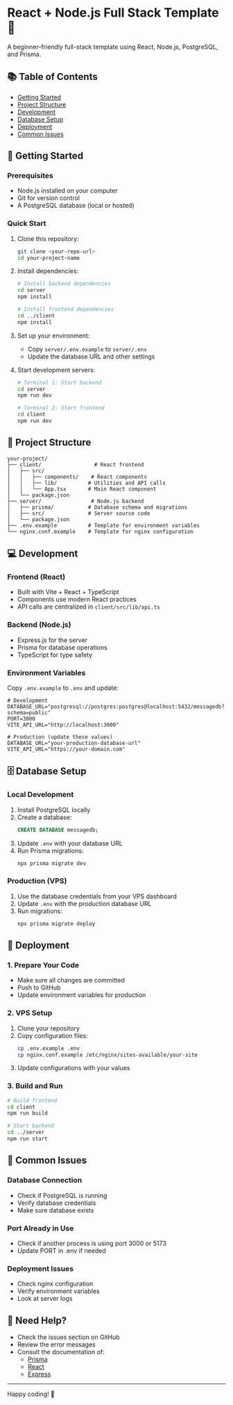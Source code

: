# React + Node.js Full Stack Template 🚀

A beginner-friendly full-stack template using React, Node.js, PostgreSQL, and Prisma.

## 📚 Table of Contents
- [Getting Started](#getting-started)
- [Project Structure](#project-structure)
- [Development](#development)
- [Database Setup](#database-setup)
- [Deployment](#deployment)
- [Common Issues](#common-issues)

## 🚀 Getting Started

### Prerequisites
- Node.js installed on your computer
- Git for version control
- A PostgreSQL database (local or hosted)

### Quick Start
1. Clone this repository:
   ```bash
   git clone <your-repo-url>
   cd your-project-name
   ```

2. Install dependencies:
   ```bash
   # Install backend dependencies
   cd server
   npm install

   # Install frontend dependencies
   cd ../client
   npm install
   ```

3. Set up your environment:
   - Copy `server/.env.example` to `server/.env`
   - Update the database URL and other settings

4. Start development servers:
   ```bash
   # Terminal 1: Start backend
   cd server
   npm run dev

   # Terminal 2: Start frontend
   cd client
   npm run dev
   ```

## 📁 Project Structure
```
your-project/
├── client/                 # React frontend
│   ├── src/
│   │   ├── components/    # React components
│   │   ├── lib/          # Utilities and API calls
│   │   └── App.tsx       # Main React component
│   └── package.json
├── server/                # Node.js backend
│   ├── prisma/           # Database schema and migrations
│   ├── src/              # Server source code
│   └── package.json
├── .env.example          # Template for environment variables
└── nginx.conf.example    # Template for nginx configuration
```

## 💻 Development

### Frontend (React)
- Built with Vite + React + TypeScript
- Components use modern React practices
- API calls are centralized in `client/src/lib/api.ts`

### Backend (Node.js)
- Express.js for the server
- Prisma for database operations
- TypeScript for type safety

### Environment Variables
Copy `.env.example` to `.env` and update:
```env
# Development
DATABASE_URL="postgresql://postgres:postgres@localhost:5432/messagedb?schema=public"
PORT=3000
VITE_API_URL="http://localhost:3000"

# Production (update these values)
DATABASE_URL="your-production-database-url"
VITE_API_URL="https://your-domain.com"
```

## 🗄️ Database Setup

### Local Development
1. Install PostgreSQL locally
2. Create a database:
   ```sql
   CREATE DATABASE messagedb;
   ```
3. Update `.env` with your database URL
4. Run Prisma migrations:
   ```bash
   npx prisma migrate dev
   ```

### Production (VPS)
1. Use the database credentials from your VPS dashboard
2. Update `.env` with the production database URL
3. Run migrations:
   ```bash
   npx prisma migrate deploy
   ```

## 🚀 Deployment

### 1. Prepare Your Code
- Make sure all changes are committed
- Push to GitHub
- Update environment variables for production

### 2. VPS Setup
1. Clone your repository
2. Copy configuration files:
   ```bash
   cp .env.example .env
   cp nginx.conf.example /etc/nginx/sites-available/your-site
   ```
3. Update configurations with your values

### 3. Build and Run
```bash
# Build frontend
cd client
npm run build

# Start backend
cd ../server
npm run start
```

## 🔧 Common Issues

### Database Connection
- Check if PostgreSQL is running
- Verify database credentials
- Make sure database exists

### Port Already in Use
- Check if another process is using port 3000 or 5173
- Update PORT in .env if needed

### Deployment Issues
- Check nginx configuration
- Verify environment variables
- Look at server logs

## 🤝 Need Help?
- Check the issues section on GitHub
- Review the error messages
- Consult the documentation of:
  - [Prisma](https://prisma.io/docs)
  - [React](https://react.dev)
  - [Express](https://expressjs.com)

---
Happy coding! 🎉
